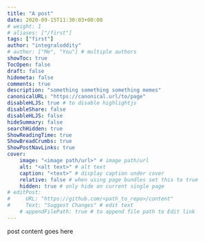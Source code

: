 ```yaml
---
title: "A post"
date: 2020-09-15T11:30:03+00:00
# weight: 1
# aliases: ["/first"]
tags: ["first"]
author: "integraloddity"
# author: ["Me", "You"] # multiple authors
showToc: true
TocOpen: false
draft: false
hidemeta: false
comments: true
description: "something something something memes"
canonicalURL: "https://canonical.url/to/page"
disableHLJS: true # to disable highlightjs
disableShare: false
disableHLJS: false
hideSummary: false
searchHidden: true
ShowReadingTime: true
ShowBreadCrumbs: true
ShowPostNavLinks: true
cover:
    image: "<image path/url>" # image path/url
    alt: "<alt text>" # alt text
    caption: "<text>" # display caption under cover
    relative: false # when using page bundles set this to true
    hidden: true # only hide on current single page
# editPost:
#     URL: "https://github.com/<path_to_repo>/content"
#     Text: "Suggest Changes" # edit text
    # appendFilePath: true # to append file path to Edit link
---
```


post content goes here